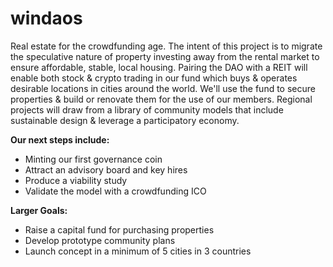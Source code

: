 # windaos
Real estate for the crowdfunding age.
The intent of this project is to migrate the speculative nature of property investing away from the rental market to ensure affordable, stable, local housing. 
Pairing the DAO with a REIT will enable both stock & crypto trading in our fund which buys & operates desirable locations in cities around the world.
We'll use the fund to secure properties & build or renovate them for the use of our members.
Regional projects will draw from a library of community models that include sustainable design & leverage a participatory economy.

**Our next steps include:** 
 - Minting our first governance coin
 - Attract an advisory board and key hires
 - Produce a viability study
 - Validate the model with a crowdfunding ICO

**Larger Goals:**
 - Raise a capital fund for purchasing properties
 - Develop prototype community plans
 - Launch concept in a minimum of 5 cities in 3 countries
 
